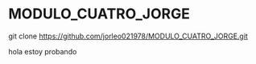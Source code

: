 # MODULO_CUATRO_JORGE

git clone https://github.com/jorleo021978/MODULO_CUATRO_JORGE.git


hola estoy probando
